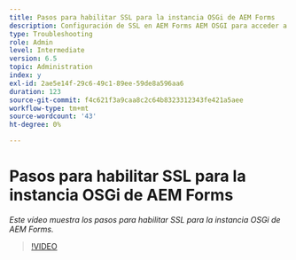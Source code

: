 ```yaml
---
title: Pasos para habilitar SSL para la instancia OSGi de AEM Forms
description: Configuración de SSL en AEM Forms AEM OSGI para acceder a través de un acceso a través de un HTTPS
type: Troubleshooting
role: Admin
level: Intermediate
version: 6.5
topic: Administration
index: y
exl-id: 2ae5e14f-29c6-49c1-89ee-59de8a596aa6
duration: 123
source-git-commit: f4c621f3a9caa8c2c64b8323312343fe421a5aee
workflow-type: tm+mt
source-wordcount: '43'
ht-degree: 0%

---
```


# Pasos para habilitar SSL para la instancia OSGi de AEM Forms

*Este vídeo muestra los pasos para habilitar SSL para la instancia OSGi de AEM Forms.*

>[!VIDEO](https://video.tv.adobe.com/v/335524?quality=12&learn=on)
